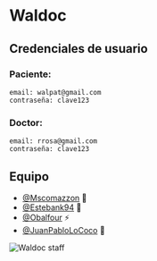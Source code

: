 # Waldoc

## Credenciales de usuario

### Paciente:

```
email: walpat@gmail.com
contraseña: clave123
```

### Doctor:

```
email: rrosa@gmail.com
contraseña: clave123
```

## Equipo

  - [@Mscomazzon](https://github.com/mscomazzon) :sushi:
  - [@Estebank94](https://github.com/estebank94) :space_invader:
  - [@Obalfour](https://github.com/obalfour) :zap:
  - [@JuanPabloLoCoco](https://github.com/JuanPabloLoCoco) :floppy_disk:

![Waldoc staff](https://contributors-img.firebaseapp.com/image?repo=mscomazzon/waldoc)